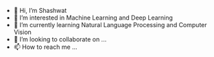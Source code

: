 - 👋 Hi, I’m Shashwat
- 👀 I’m interested in Machine Learning and Deep Learning
- 🌱 I’m currently learning Natural Language Processing and Computer Vision
- 💞️ I’m looking to collaborate on ...
- 📫 How to reach me ...
